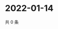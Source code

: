 # 2022-01-14

共 0 条

<!-- BEGIN WEIBO -->
<!-- 最后更新时间 Fri Jan 14 2022 16:11:57 GMT+0800 (China Standard Time) -->

<!-- END WEIBO -->
